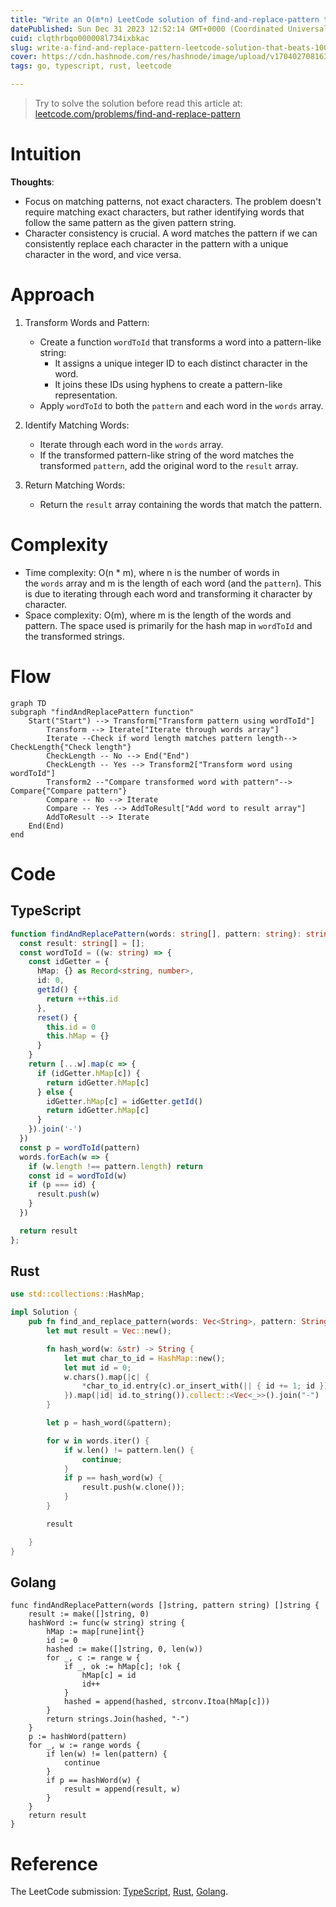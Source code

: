 ```yaml
---
title: "Write an O(m*n) LeetCode solution of find-and-replace-pattern that beats 100.00% of users with TypeScript, Rust, and Golang [54ms]"
datePublished: Sun Dec 31 2023 12:52:14 GMT+0000 (Coordinated Universal Time)
cuid: clqthrbqo000008l734ixbkac
slug: write-a-find-and-replace-pattern-leetcode-solution-that-beats-10000-of-users-with-typescript-54ms
cover: https://cdn.hashnode.com/res/hashnode/image/upload/v1704027081631/29b486d8-5aaa-4d78-ae60-3465846364cf.png
tags: go, typescript, rust, leetcode

---
```


> Try to solve the solution before read this article at: [leetcode.com/problems/find-and-replace-pattern](https://leetcode.com/problems/find-and-replace-pattern)

# Intuition
<!-- Describe your first thoughts on how to solve this problem. -->
**Thoughts**:
- Focus on matching patterns, not exact characters. The problem doesn't require matching exact characters, but rather identifying words that follow the same pattern as the given pattern string.
- Character consistency is crucial. A word matches the pattern if we can consistently replace each character in the pattern with a unique character in the word, and vice versa.


# Approach
<!-- Describe your approach to solving the problem. -->
1.  Transform Words and Pattern:

    -   Create a function `wordToId` that transforms a word into a pattern-like string:
        -   It assigns a unique integer ID to each distinct character in the word.
        -   It joins these IDs using hyphens to create a pattern-like representation.
    -   Apply `wordToId` to both the `pattern` and each word in the `words` array.
2.  Identify Matching Words:

    -   Iterate through each word in the `words` array.
    -   If the transformed pattern-like string of the word matches the transformed `pattern`, add the original word to the `result` array.
3.  Return Matching Words:

    -   Return the `result` array containing the words that match the pattern.

# Complexity
-   Time complexity: O(n * m), where n is the number of words in the `words` array and m is the length of each word (and the `pattern`). This is due to iterating through each word and transforming it character by character.
-   Space complexity: O(m), where m is the length of the words and pattern. The space used is primarily for the hash map in `wordToId` and the transformed strings.

# Flow
```mermaid
graph TD
subgraph "findAndReplacePattern function"
    Start("Start") --> Transform["Transform pattern using wordToId"]
        Transform --> Iterate["Iterate through words array"]
        Iterate --Check if word length matches pattern length--> CheckLength{"Check length"}
        CheckLength -- No --> End("End")
        CheckLength -- Yes --> Transform2["Transform word using wordToId"]
        Transform2 --"Compare transformed word with pattern"--> Compare{"Compare pattern"}
        Compare -- No --> Iterate
        Compare -- Yes --> AddToResult["Add word to result array"]
        AddToResult --> Iterate
    End(End)
end
```

# Code
## TypeScript
```typescript
function findAndReplacePattern(words: string[], pattern: string): string[] {
  const result: string[] = [];
  const wordToId = ((w: string) => {
    const idGetter = {
      hMap: {} as Record<string, number>,
      id: 0,
      getId() {
        return ++this.id
      },
      reset() {
        this.id = 0
        this.hMap = {}
      }
    }
    return [...w].map(c => {
      if (idGetter.hMap[c]) {
        return idGetter.hMap[c]
      } else {
        idGetter.hMap[c] = idGetter.getId()
        return idGetter.hMap[c]
      }
    }).join('-')
  })
  const p = wordToId(pattern)
  words.forEach(w => {
    if (w.length !== pattern.length) return
    const id = wordToId(w) 
    if (p === id) {
      result.push(w)
    }
  })

  return result
};
```
## Rust

```rust
use std::collections::HashMap;

impl Solution {
    pub fn find_and_replace_pattern(words: Vec<String>, pattern: String) -> Vec<String> {
        let mut result = Vec::new();

        fn hash_word(w: &str) -> String {
            let mut char_to_id = HashMap::new();
            let mut id = 0;
            w.chars().map(|c| {
                *char_to_id.entry(c).or_insert_with(|| { id += 1; id })
            }).map(|id| id.to_string()).collect::<Vec<_>>().join("-")
        }

        let p = hash_word(&pattern);

        for w in words.iter() {
            if w.len() != pattern.len() {
                continue;
            }
            if p == hash_word(w) {
                result.push(w.clone());
            }
        }

        result

    }
}
```

## Golang

```golang
func findAndReplacePattern(words []string, pattern string) []string {
    result := make([]string, 0)
    hashWord := func(w string) string {
        hMap := map[rune]int{}
        id := 0
        hashed := make([]string, 0, len(w))
        for _, c := range w {
            if _, ok := hMap[c]; !ok {
                hMap[c] = id
                id++
            }
            hashed = append(hashed, strconv.Itoa(hMap[c]))
        }
        return strings.Join(hashed, "-")
    }
    p := hashWord(pattern)
    for _, w := range words {
        if len(w) != len(pattern) {
            continue
        }
        if p == hashWord(w) {
            result = append(result, w)
        }
    }
    return result
}
```
# Reference
The LeetCode submission: [TypeScript](https://leetcode.com/problems/find-and-replace-pattern/submissions/1133020282/),  [Rust](https://leetcode.com/submissions/detail/1133316594/),  [Golang](leetcode.com/submissions/detail/1133315776/).
